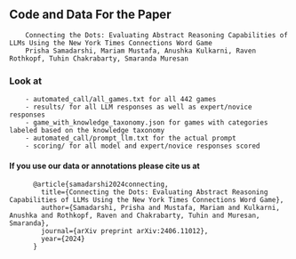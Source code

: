 ## Code and Data For the Paper

        Connecting the Dots: Evaluating Abstract Reasoning Capabilities of LLMs Using the New York Times Connections Word Game
        Prisha Samadarshi, Mariam Mustafa, Anushka Kulkarni, Raven Rothkopf, Tuhin Chakrabarty, Smaranda Muresan

### Look at 

        - automated_call/all_games.txt for all 442 games
        - results/ for all LLM responses as well as expert/novice responses
        - game_with_knowledge_taxonomy.json for games with categories labeled based on the knowledge taxonomy
        - automated_call/prompt_llm.txt for the actual prompt
        - scoring/ for all model and expert/novice responses scored 

#### If you use our data or annotations please cite us at

          @article{samadarshi2024connecting,
            title={Connecting the Dots: Evaluating Abstract Reasoning Capabilities of LLMs Using the New York Times Connections Word Game},
            author={Samadarshi, Prisha and Mustafa, Mariam and Kulkarni, Anushka and Rothkopf, Raven and Chakrabarty, Tuhin and Muresan, Smaranda},
            journal={arXiv preprint arXiv:2406.11012},
            year={2024}
          }
